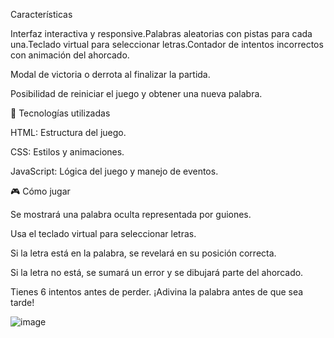 Características

Interfaz interactiva y responsive.Palabras aleatorias con pistas para cada una.Teclado virtual para seleccionar letras.Contador de intentos incorrectos con animación del ahorcado.

Modal de victoria o derrota al finalizar la partida.

Posibilidad de reiniciar el juego y obtener una nueva palabra.

🚀 Tecnologías utilizadas

HTML: Estructura del juego.

CSS: Estilos y animaciones.

JavaScript: Lógica del juego y manejo de eventos.


🎮 Cómo jugar

Se mostrará una palabra oculta representada por guiones.

Usa el teclado virtual para seleccionar letras.

Si la letra está en la palabra, se revelará en su posición correcta.

Si la letra no está, se sumará un error y se dibujará parte del ahorcado.

Tienes 6 intentos antes de perder. ¡Adivina la palabra antes de que sea tarde!

![image](https://github.com/user-attachments/assets/7c2bcebb-41d1-4298-a788-e94808ae96b5)
